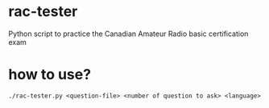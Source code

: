 # rac-tester
Python script to practice the Canadian Amateur Radio basic certification exam

# how to use?
```./rac-tester.py <question-file> <number of question to ask> <language>```
